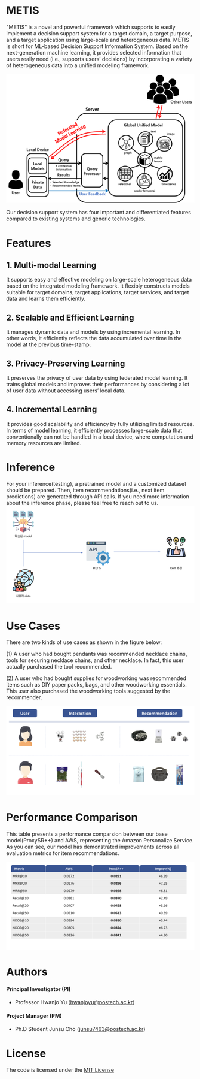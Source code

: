 # METIS

"METIS" is a novel and powerful framework which supports to easily implement a decision support system for a target domain, a target purpose, and a target application using large-scale and heterogeneous data.
METIS is short for ML-based Decision Support Information System. 
Based on the next-generation machine learning, it provides selected information that users really need (i.e., supports users’ decisions) by incorporating a variety of heterogeneous data into a unified modeling framework.

[<img src="./blob/figures/using_scenario.png">](http://di.postech.ac.kr/)

Our decision support system has four important and differentiated features compared to existing systems and generic technologies.

# Features

## 1. Multi-modal Learning

It supports easy and effective modeling on large-scale heterogeneous data based on the integrated modeling framework. It flexibly constructs models suitable for target domains, target applications, target services, and target data and learns them efficiently.

## 2. Scalable and Efficient Learning

It manages dynamic data and models by using incremental learning. In other words, it efficiently reflects the data accumulated over time in the model at the previous time-stamp.

## 3. Privacy-Preserving Learning

It preserves the privacy of user data by using federated model learning. It trains global models and improves their performances by considering a lot of user data without accessing users’ local data.

## 4. Incremental Learning

It provides good scalability and efficiency by fully utilizing limited resources. In terms of model learning, it efficiently processes large-scale data that conventionally can not be handled in a local device, where computation and memory resources are limited.

# Inference
For your inference(testing), a pretrained model and a customized dataset should be prepared. Then, item recommendations(i.e., next item predictions) are generated through API calls. If you need more information about the inference phase, please feel free to reach out to us.
<img src="./blob/figures/Inference.png">

# Use Cases
There are two kinds of use cases as shown in the figure below:

(1) A user who had bought pendants was recommended necklace chains, tools for securing necklace chains, and other necklace. In fact, this user actually purchased the tool recommended. 

(2) A user who had bought supplies for woodworking was recommended items such as DIY paper packs, bags, and other woodworking essentials. This user also purchased the woodworking tools suggested by the recommender.

<img src="./blob/figures/user_case.png">

# Performance Comparison
This table presents a performance comparsion between our base model(ProxySR++) and AWS, representing the Amazon Personalize Service. As you can see, our model has demonstrated improvements across all evaluation metrics for item recommendations.

<img src="./blob/figures/result.png">


# Authors

#### Principal Investigator (PI)

- Professor Hwanjo Yu (hwanjoyu@postech.ac.kr)

#### Project Manager (PM)

- Ph.D Student Junsu Cho (junsu7463@postech.ac.kr)

# License

The code is licensed under the [MIT License](./LICENSE)
